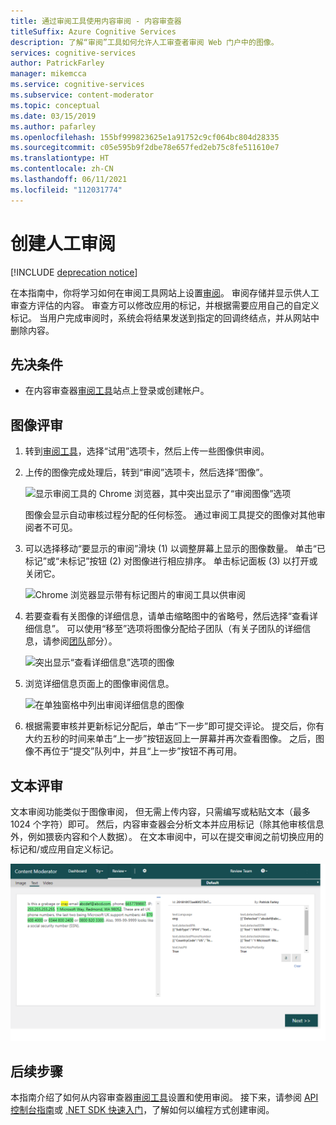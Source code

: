 ```yaml
---
title: 通过审阅工具使用内容审阅 - 内容审查器
titleSuffix: Azure Cognitive Services
description: 了解“审阅”工具如何允许人工审查者审阅 Web 门户中的图像。
services: cognitive-services
author: PatrickFarley
manager: mikemcca
ms.service: cognitive-services
ms.subservice: content-moderator
ms.topic: conceptual
ms.date: 03/15/2019
ms.author: pafarley
ms.openlocfilehash: 155bf999823625e1a91752c9cf064bc804d28335
ms.sourcegitcommit: c05e595b9f2dbe78e657fed2eb75c8fe511610e7
ms.translationtype: HT
ms.contentlocale: zh-CN
ms.lasthandoff: 06/11/2021
ms.locfileid: "112031774"
---
```

# <a name="create-human-reviews"></a>创建人工审阅

[!INCLUDE [deprecation notice](../includes/tool-deprecation.md)]

在本指南中，你将学习如何在审阅工具网站上设置[审阅](../review-api.md#reviews)。 审阅存储并显示供人工审查方评估的内容。 审查方可以修改应用的标记，并根据需要应用自己的自定义标记。 当用户完成审阅时，系统会将结果发送到指定的回调终结点，并从网站中删除内容。

## <a name="prerequisites"></a>先决条件

- 在内容审查器[审阅工具](https://contentmoderator.cognitive.microsoft.com/)站点上登录或创建帐户。

## <a name="image-reviews"></a>图像评审

1. 转到[审阅工具](https://contentmoderator.cognitive.microsoft.com/)，选择“试用”选项卡，然后上传一些图像供审阅。
1. 上传的图像完成处理后，转到“审阅”选项卡，然后选择“图像”。

    ![显示审阅工具的 Chrome 浏览器，其中突出显示了“审阅图像”选项](images/review-images-1.png)

    图像会显示自动审核过程分配的任何标签。 通过审阅工具提交的图像对其他审阅者不可见。

1. 可以选择移动“要显示的审阅”滑块 (1) 以调整屏幕上显示的图像数量。 单击“已标记”或“未标记”按钮 (2) 对图像进行相应排序。 单击标记面板 (3) 以打开或关闭它。

    ![Chrome 浏览器显示带有标记图片的审阅工具以供审阅](images/review-images-2.png)

1. 若要查看有关图像的详细信息，请单击缩略图中的省略号，然后选择“查看详细信息”。 可以使用“移至”选项将图像分配给子团队（有关子团队的详细信息，请参阅[团队](./configure.md#manage-team-and-subteams)部分）。

    ![突出显示“查看详细信息”选项的图像](images/review-images-3.png)

1. 浏览详细信息页面上的图像审阅信息。

    ![在单独窗格中列出审阅详细信息的图像](images/review-images-4.png)

1. 根据需要审核并更新标记分配后，单击“下一步”即可提交评论。 提交后，你有大约五秒的时间来单击“上一步”按钮返回上一屏幕并再次查看图像。 之后，图像不再位于“提交”队列中，并且“上一步”按钮不再可用。

## <a name="text-reviews"></a>文本评审

文本审阅功能类似于图像审阅， 但无需上传内容，只需编写或粘贴文本（最多 1024 个字符）即可。 然后，内容审查器会分析文本并应用标记（除其他审核信息外，例如猥亵内容和个人数据）。 在文本审阅中，可以在提交审阅之前切换应用的标记和/或应用自定义标记。

![评审工具的屏幕截图，显示 Chrome 浏览器窗口中的已标记文字](../images/reviewresults_text.png)

## <a name="next-steps"></a>后续步骤

本指南介绍了如何从内容审查器[审阅工具](https://contentmoderator.cognitive.microsoft.com)设置和使用审阅。 接下来，请参阅 [API 控制台指南](../try-review-api-review.md)或 [.NET SDK 快速入门](../client-libraries.md?pivots=programming-language-csharp%253fpivots%253dprogramming-language-csharp)，了解如何以编程方式创建审阅。